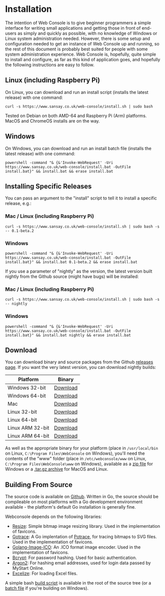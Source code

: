 # Installation

The intention of Web Console is to give beginner programmers a simple interface for writing small applications and getting those in front of end-users as simply and quickly as possible, with no knowledge of Windows or Linux system administration needed. However, there is some setup and configuration needed to get an instance of Web Console up and running, so the rest of this document is probably best suited for people with some system administration experience. Web Console is, hopefully, quite simple to install and configure, as far as this kind of application goes, and hopefully the following instructions are easy to follow.

## Linux (including Raspberry Pi)

On Linux, you can download and run an install script (installs the latest release) with one command:
```
curl -s https://www.sansay.co.uk/web-console/install.sh | sudo bash
```
Tested on Debian on both AMD-64 and Raspberry Pi (Arm) platforms. MacOS and ChromeOS installs are on the way.

## Windows

On Windows, you can download and run an install batch file (installs the latest release) with one command:
```
powershell -command "& {&'Invoke-WebRequest' -Uri https://www.sansay.co.uk/web-console/install.bat -OutFile install.bat}" && install.bat && erase install.bat
```

## Installing Specific Releases

You can pass an argument to the "install" script to tell it to install a specific release, e.g.:

### Mac / Linux (including Raspberry Pi)
```
curl -s https://www.sansay.co.uk/web-console/install.sh | sudo bash -s -- 0.1-beta.2
```

### Windows
```
powershell -command "& {&'Invoke-WebRequest' -Uri https://www.sansay.co.uk/web-console/install.bat -OutFile install.bat}" && install.bat 0.1-beta.2 && erase install.bat
```

If you use a parameter of "nightly" as the version, the latest version built nightly from the Github source (might have bugs) will be installed:

### Mac / Linux (including Raspberry Pi)
```
curl -s https://www.sansay.co.uk/web-console/install.sh | sudo bash -s -- nightly
```

### Windows
```
powershell -command "& {&'Invoke-WebRequest' -Uri https://www.sansay.co.uk/web-console/install.bat -OutFile install.bat}" && install.bat nightly && erase install.bat
```

## Download

You can download binary and source packages from the Github [releases page](https://github.com/dhicks6345789/web-console/releases). If you want the very latest version, you can download nightly builds:

| Platform         | Binary
| ---------------- | ----------------------------------------------------------------------- |
| Windows 32-bit   | [Download](https://www.sansay.co.uk/web-console/binaries/win-386.exe)   |
| Windows 64-bit   | [Download](https://www.sansay.co.uk/web-console/binaries/win-amd64.exe) |
| Mac              | [Download](https://www.sansay.co.uk/web-console/binaries/darwin-amd64)  |
| Linux 32-bit     | [Download](https://www.sansay.co.uk/web-console/binaries/linux-386)     |
| Linux 64-bit     | [Download](https://www.sansay.co.uk/web-console/binaries/linux-amd64)   |
| Linux ARM 32-bit | [Download](https://www.sansay.co.uk/web-console/binaries/linux-arm32)   |
| Linux ARM 64-bit | [Download](https://www.sansay.co.uk/web-console/binaries/linux-arm64)   |

As well as the appropriate binary for your platform (place in `/usr/local/bin` on Linux, `C:\Program Files\WebConsole` on Windows), you'll need the contents of the "www" folder (place in `/etc/webconsole/www` on Linux, `C:\Program Files\WebConsole\www` on Windows), available as a [zip file](https://www.sansay.co.uk/web-console/web-console-nightly.zip) for Windows or a [.tar.gz archive](https://www.sansay.co.uk/web-console/web-console-nightly.tar.gz) for MacOS and Linux.

## Building From Source

The source code is available on [Github](https://github.com/dhicks6345789/web-console). Written in Go, the source should be compileable on most platforms with a Go development environment available - the platform's default Go installation is generally fine.

Webconsole depends on the following libraries:
- [Resize](github.com/nfnt/resize): Simple bitmap image resizing library. Used in the implementation of favicons.
- [Gotrace](github.com/dennwc/gotrace): A Go implentation of [Potrace](http://potrace.sourceforge.net/), for tracing bitmaps to SVG files. Used in the implementation of favicons.
- [Golang-Image-ICO](github.com/kodeworks/golang-image-ico): An .ICO format image encoder. Used in the implementation of favicons.
- [Bcrypt](golang.org/x/crypto/bcrypt): For password hashing. Used for basic authentication.
- [Argon2](golang.org/x/crypto/argon2): For hashing email addresses, used for login data passed by MyStart Online.
- [Excelize](github.com/360EntSecGroup-Skylar/excelize): For loading Excel files.

A simple bash [build script](https://github.com/dhicks6345789/web-console/blob/master/build.sh) is available in the root of the source tree (or a [batch file](https://github.com/dhicks6345789/web-console/blob/master/build.bat) if you're building on Windows).
